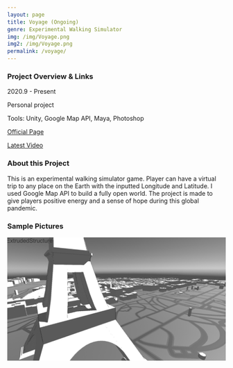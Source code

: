 ```yaml
---
layout: page
title: Voyage (Ongoing)
genre: Experimental Walking Simulator
img: /img/Voyage.png
img2: /img/Voyage.png
permalink: /voyage/
---
```




### Project Overview & Links

2020.9 - Present

Personal project

Tools: Unity, Google Map API, Maya, Photoshop

[Official Page](https://jingyu1999.itch.io/voyage)

[Latest Video](https://www.youtube.com/watch?v=FIODw0EaML8)

### About this Project

This is an experimental walking simulator game. Player can have a virtual trip to any place on the Earth with the inputted Longitude and Latitude. I used Google Map API to build a fully open world. The project is made to give players positive energy and a sense of hope during this global pandemic.

### Sample Pictures

<img src="/img/Voyage.png" alt="1" class="center" width="800"/>